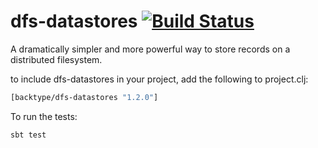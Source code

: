 # dfs-datastores [![Build Status](https://secure.travis-ci.org/nathanmarz/dfs-datastores.png?branch=master)](http://travis-ci.org/nathanmarz/dfs-datastores)

A dramatically simpler and more powerful way to store records on a distributed filesystem.

to include dfs-datastores in your project, add the following to project.clj:

```clojure
[backtype/dfs-datastores "1.2.0"]
```

To run the tests:

```scala
sbt test
```
